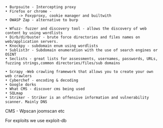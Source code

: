 	• Burpsuite - Intercepting proxy 
	• Firefox or chrome - 
          -> Foxyproxy, cookie manager and builtwith
	• OWASP Zap - alternative to burp

	• Wfuzz- fuzzer and discovery tool - allows the discovery of web content by using wordlists 
	• Dirb/dirbuster - brute force directories and files names on web/application servers.
	• Knockpy - subdomain enum using wordlists
	• Sublist3r - Subdomain enumeration with the use of search engines or OSINT
	• Seclists - great lists for assessments, usernames, passwords, URLs, fuzzing strings,common directories/files/sub domains 
	
	• Scrapy -Web crawling framework that allows you to create your own web crawlers
	• Cyberchef - encoding & decoding
	• Google dorks
	• What CMS - discover cms being used
	• SQLmap
	• Striker - Striker is an offensive information and vulnerability scanner. Mainly DNS

CMS - Wpscan joomscan etc

For exploits we use exploit-db 
	

